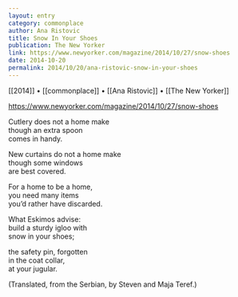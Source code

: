 ```yaml
---
layout: entry
category: commonplace
author: Ana Ristovic
title: Snow In Your Shoes
publication: The New Yorker
link: https://www.newyorker.com/magazine/2014/10/27/snow-shoes
date: 2014-10-20
permalink: 2014/10/20/ana-ristovic-snow-in-your-shoes
---
```


[[2014]] • [[commonplace]] • [[Ana Ristovic]] • [[The New Yorker]]

https://www.newyorker.com/magazine/2014/10/27/snow-shoes

Cutlery does not a home make
<br>though an extra spoon
<br>comes in handy.

New curtains do not a home make
<br>though some windows
<br>are best covered.

For a home to be a home,
<br>you need many items 
<br>you’d rather have discarded. 

What Eskimos advise:
<br>build a sturdy igloo with
<br>snow in your shoes;

the safety pin, forgotten
<br>in the coat collar,
<br>at your jugular.

(Translated, from the Serbian, by Steven and Maja Teref.)
